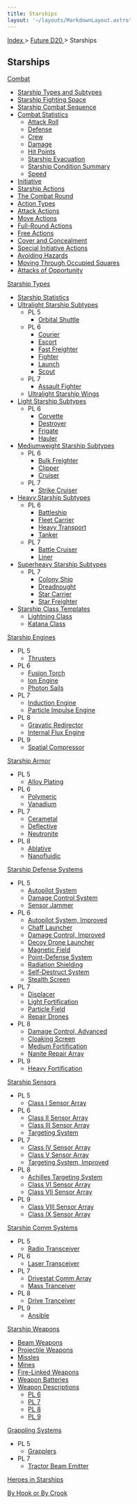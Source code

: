 ```yaml
---
title: Starships
layout: '~/layouts/MarkdownLayout.astro'
---
```


[ Index ](/) > [ Future D20 ](/future.d20.srd) > Starships

##  Starships

[ Combat ](/future.d20.srd/starships/combat)

  * [ Starship Types and Subtypes ](/future.d20.srd/starships/combat/starship.types.and.subtypes)
  * [ Starship Fighting Space ](/future.d20.srd/starships/combat/starship.fighting.space)
  * [ Starship Combat Sequence ](/future.d20.srd/starships/combat/starship.combat.sequence)
  * [ Combat Statistics ](/future.d20.srd/starships/combat/combat.statistics)
    * [ Attack Roll ](/future.d20.srd/starships/combat/combat.statistics/attack.roll)
    * [ Defense ](/future.d20.srd/starships/combat/combat.statistics/defense)
    * [ Crew ](/future.d20.srd/starships/combat/combat.statistics/crew)
    * [ Damage ](/future.d20.srd/starships/combat/combat.statistics/damage)
    * [ Hit Points ](/future.d20.srd/starships/combat/combat.statistics/hit.points)
    * [ Starship Evacuation ](/future.d20.srd/starships/combat/combat.statistics/starship.evacuation)
    * [ Starship Condition Summary ](/future.d20.srd/starships/combat/combat.statistics/starship.condition.summary)
    * [ Speed ](/future.d20.srd/starships/combat/combat.statistics/speed)
  * [ Initiative ](/future.d20.srd/starships/combat/initiatve)
  * [ Starship Actions ](/future.d20.srd/starships/combat/starship.actions)
  * [ The Combat Round ](/future.d20.srd/starships/combat/the.combat.round)
  * [ Action Types ](/future.d20.srd/starships/combat/action.types)
  * [ Attack Actions ](/future.d20.srd/starships/combat/attack.actions)
  * [ Move Actions ](/future.d20.srd/starships/combat/move.actions)
  * [ Full-Round Actions ](/future.d20.srd/starships/combat/full.round.actions)
  * [ Free Actions ](/future.d20.srd/starships/combat/free.actions)
  * [ Cover and Concealment ](/future.d20.srd/starships/combat/cover.and.concealment)
  * [ Special Initiative Actions ](/future.d20.srd/starships/combat/special.initative.actions)
  * [ Avoiding Hazards ](/future.d20.srd/starships/combat/avoiding.hazards)
  * [ Moving Through Occupied Squares ](/future.d20.srd/starships/combat/moving.through.occupied.squares)
  * [ Attacks of Opportunity ](/future.d20.srd/starships/combat/attacks.of.opportunity)

[ Starship Types ](/future.d20.srd/starships/starship.types)

  * [ Starship Statistics ](/future.d20.srd/starships/starship.types/starship.statistics)
  * [ Ultralight Starship Subtypes ](/future.d20.srd/starships/starship.types/ultralight.starship.subtypes)
    * PL 5 
      * [ Orbital Shuttle ](/future.d20.srd/starships/starship.types/ultralight.starship.subtypes/orbital.shuttle)
    * PL 6 
      * [ Courier ](/future.d20.srd/starships/starship.types/ultralight.starship.subtypes/courier)
      * [ Escort ](/future.d20.srd/starships/starship.types/ultralight.starship.subtypes/escort)
      * [ Fast Freighter ](/future.d20.srd/starships/starship.types/ultralight.starship.subtypes/fast.freighter)
      * [ Fighter ](/future.d20.srd/starships/starship.types/ultralight.starship.subtypes/fighter)
      * [ Launch ](/future.d20.srd/starships/starship.types/ultralight.starship.subtypes/launch)
      * [ Scout ](/future.d20.srd/starships/starship.types/ultralight.starship.subtypes/scout)
    * PL 7 
      * [ Assault Fighter ](/future.d20.srd/starships/starship.types/ultralight.starship.subtypes/assault.fighter)
    * [ Ultralight Starship Wings ](/future.d20.srd/starships/starship.types/ultralight.starship.subtypes/ultralight.starship.wings)
  * [ Light Starship Subtypes ](/future.d20.srd/starships/starship.types/light.starship.subtypes)
    * PL 6 
      * [ Corvette ](/future.d20.srd/starships/starship.types/light.starship.subtypes/corvette)
      * [ Destroyer ](/future.d20.srd/starships/starship.types/light.starship.subtypes/destroyer)
      * [ Frigate ](/future.d20.srd/starships/starship.types/light.starship.subtypes/frigate)
      * [ Hauler ](/future.d20.srd/starships/starship.types/light.starship.subtypes/hauler)
  * [ Mediumweight Starship Subtypes ](/future.d20.srd/starships/starship.types/mediumweight.starship.subtypes)
    * PL 6 
      * [ Bulk Freighter ](/future.d20.srd/starships/starship.types/mediumweight.starship.subtypes/bulk.freighter)
      * [ Clipper ](/future.d20.srd/starships/starship.types/mediumweight.starship.subtypes/clipper)
      * [ Cruiser ](/future.d20.srd/starships/starship.types/mediumweight.starship.subtypes/cruiser)
    * PL 7 
      * [ Strike Cruiser ](/future.d20.srd/starships/starship.types/mediumweight.starship.subtypes/strike.cruiser)
  * [ Heavy Starship Subtypes ](/future.d20.srd/starships/starship.types/heavy.starship.subtypes)
    * PL 6 
      * [ Battleship ](/future.d20.srd/starships/starship.types/heavy.starship.subtypes/battleship)
      * [ Fleet Carrier ](/future.d20.srd/starships/starship.types/heavy.starship.subtypes/fleet.carrier)
      * [ Heavy Transport ](/future.d20.srd/starships/starship.types/heavy.starship.subtypes/heavy.transport)
      * [ Tanker ](/future.d20.srd/starships/starship.types/heavy.starship.subtypes/tanker)
    * PL 7 
      * [ Battle Cruiser ](/future.d20.srd/starships/starship.types/heavy.starship.subtypes/battle.cruiser)
      * [ Liner ](/future.d20.srd/starships/starship.types/heavy.starship.subtypes/liner)
  * [ Superheavy Starship Subtypes ](/future.d20.srd/starships/starship.types/superheavy.starship.subtypes)
    * PL 7 
      * [ Colony Ship ](/future.d20.srd/starships/starship.types/superheavy.starship.subtypes/colony.ship)
      * [ Dreadnought ](/future.d20.srd/starships/starship.types/superheavy.starship.subtypes/dreadnought)
      * [ Star Carrier ](/future.d20.srd/starships/starship.types/superheavy.starship.subtypes/star.carrier)
      * [ Star Freighter ](/future.d20.srd/starships/starship.types/superheavy.starship.subtypes/star.freighter)
  * [ Starship Class Templates ](/future.d20.srd/starships/starship.types/starship.class.templates)
    * [ Lightning Class ](/future.d20.srd/starships/starship.types/starship.class.templates/lightning.class.template)
    * [ Katana Class ](/future.d20.srd/starships/starship.types/starship.class.templates/katana.class.template)

[ Starship Engines ](/future.d20.srd/starships/starship.engines)

  * PL 5 
    * [ Thrusters ](/future.d20.srd/starships/starship.engines/thrusters)
  * PL 6 
    * [ Fusion Torch ](/future.d20.srd/starships/starship.engines/fusion.torch)
    * [ Ion Engine ](/future.d20.srd/starships/starship.engines/ion.engine)
    * [ Photon Sails ](/future.d20.srd/starships/starship.engines/photon.sails)
  * PL 7 
    * [ Induction Engine ](/future.d20.srd/starships/starship.engines/induction.engine)
    * [ Particle Impulse Engine ](/future.d20.srd/starships/starship.engines/particle.impulse.engine)
  * PL 8 
    * [ Gravatic Redirector ](/future.d20.srd/starships/starship.engines/gravatic.redirector)
    * [ Internal Flux Engine ](/future.d20.srd/starships/starship.engines/interial.flux.engine)
  * PL 9 
    * [ Spatial Compressor ](/future.d20.srd/starships/starship.engines/spatial.compressor)

[ Starship Armor ](/future.d20.srd/starships/starship.armor)

  * PL 5 
    * [ Alloy Plating ](/future.d20.srd/starships/starship.armor/alloy.plating)
  * PL 6 
    * [ Polymeric ](/future.d20.srd/starships/starship.armor/polymeric)
    * [ Vanadium ](/future.d20.srd/starships/starship.armor/vanadium)
  * PL 7 
    * [ Cerametal ](/future.d20.srd/starships/starship.armor/cerametal)
    * [ Deflective ](/future.d20.srd/starships/starship.armor/deflective)
    * [ Neutronite ](/future.d20.srd/starships/starship.armor/neutronite)
  * PL 8 
    * [ Ablative ](/future.d20.srd/starships/starship.armor/ablative)
    * [ Nanofluidic ](/future.d20.srd/starships/starship.armor/nanofluidic)

[ Starship Defense Systems](/future.d20.srd/starships/starship.defense.systems)

  * PL 5 
    * [ Autopilot System ](/future.d20.srd/starships/starship.defense.systems/autopilot.system)
    * [ Damage Control System ](/future.d20.srd/starships/starship.defense.systems/damage.control.system)
    * [ Sensor Jammer ](/future.d20.srd/starships/starship.defense.systems/sensor.jammer)
  * PL 6 
    * [ Autopilot System, Improved ](/future.d20.srd/starships/starship.defense.systems/autopilot.system.improved)
    * [ Chaff Launcher ](/future.d20.srd/starships/starship.defense.systems/chaff.launcher)
    * [ Damage Control, Improved ](/future.d20.srd/starships/starship.defense.systems/damage.control.improved)
    * [ Decoy Drone Launcher ](/future.d20.srd/starships/starship.defense.systems/decoy.drone.launcher)
    * [ Magnetic Field ](/future.d20.srd/starships/starship.defense.systems/magnetic.field)
    * [ Point-Defense System ](/future.d20.srd/starships/starship.defense.systems/point.defense.system)
    * [ Radiation Shielding ](/future.d20.srd/starships/starship.defense.systems/radiation.shielding)
    * [ Self-Destruct System ](/future.d20.srd/starships/starship.defense.systems/self.destruct.system)
    * [ Stealth Screen ](/future.d20.srd/starships/starship.defense.systems/stealth.screen)
  * PL 7 
    * [ Displacer ](/future.d20.srd/starships/starship.defense.systems/displacer)
    * [ Light Fortification ](/future.d20.srd/starships/starship.defense.systems/light.fortification)
    * [ Particle Field ](/future.d20.srd/starships/starship.defense.systems/particle.field)
    * [ Repair Drones ](/future.d20.srd/starships/starship.defense.systems/repair.drones)
  * PL 8 
    * [ Damage Control, Advanced ](/future.d20.srd/starships/starship.defense.systems/damage.control.advanced)
    * [ Cloaking Screen ](/future.d20.srd/starships/starship.defense.systems/cloaking.screen)
    * [ Medium Fortification ](/future.d20.srd/starships/starship.defense.systems/medium.fortification)
    * [ Nanite Repair Array ](/future.d20.srd/starships/starship.defense.systems/nanite.repair.array)
  * PL 9 
    * [ Heavy Fortification ](/future.d20.srd/starships/starship.defense.systems/heavy.fortification)

[ Starship Sensors ](/future.d20.srd/starships/starship.sensors)

  * PL 5 
    * [ Class I Sensor Array ](/future.d20.srd/starships/starship.sensors/class.i.sensor.array)
  * PL 6 
    * [ Class II Sensor Array ](/future.d20.srd/starships/starship.sensors/class.ii.sensor.array)
    * [ Class III Sensor Array ](/future.d20.srd/starships/starship.sensors/class.iii.sensor.array)
    * [ Targeting System ](/future.d20.srd/starships/starship.sensors/targeting.system)
  * PL 7 
    * [ Class IV Sensor Array ](/future.d20.srd/starships/starship.sensors/class.vi.sensor.array)
    * [ Class V Sensor Array ](/future.d20.srd/starships/starship.sensors/class.v.sensor.array)
    * [ Targeting System, Improved ](/future.d20.srd/starships/starship.sensors/targeting.system.improved)
  * PL 8 
    * [ Achilles Targeting System ](/future.d20.srd/starships/starship.sensors/achilles.targeting.software)
    * [ Class VI Sensor Array ](/future.d20.srd/starships/starship.sensors/class.vi.sensor.array)
    * [ Class VII Sensor Array ](/future.d20.srd/starships/starship.sensors/class.vii.sensor.array)
  * PL 9 
    * [ Class VIII Sensor Array ](/future.d20.srd/starships/starship.sensors/class.viii.sensor.array)
    * [ Class IX Sensor Array ](/future.d20.srd/starships/starship.sensors/class.ix.sensor.array)

[ Starship Comm Systems ](/future.d20.srd/starships/starship.comm.systems)

  * PL 5 
    * [ Radio Transceiver ](/future.d20.srd/starships/starship.comm.systems/radio.tranceiver)
  * PL 6 
    * [ Laser Transceiver ](/future.d20.srd/starships/starship.comm.systems/laser.transceiver)
  * PL 7 
    * [ Drivestat Comm Array ](/future.d20.srd/starships/starship.comm.systems/drivestat.comm.array)
    * [ Mass Tranceiver ](/future.d20.srd/starships/starship.comm.systems/mass.trasceiver)
  * PL 8 
    * [ Drive Tranceiver ](/future.d20.srd/starships/starship.comm.systems/drive.transceiver)
  * PL 9 
    * [ Ansible ](/future.d20.srd/starships/starship.comm.systems/ansible)

[ Starship Weapons ](/future.d20.srd/starships/starship.weapons)

  * [ Beam Weapons ](/future.d20.srd/starships/starship.weapons/beam.weapons)
  * [ Projectile Weapons ](/future.d20.srd/starships/starship.weapons/projectile.weapons)
  * [ Missles ](/future.d20.srd/starships/starship.weapons/missles)
  * [ Mines ](/future.d20.srd/starships/starship.weapons/mines)
  * [ Fire-Linked Weapons ](/future.d20.srd/starships/starship.weapons/fire.linked.weapons)
  * [ Weapon Batteries ](/future.d20.srd/starships/starship.weapons/weapon.batteries)
  * [ Weapon Descriptions ](/future.d20.srd/starships/starship.weapons/weapon.descriptions)
    * [ PL 6 ](/future.d20.srd/starships/starship.weapons/weapon.table.pl6)
    * [ PL 7 ](/future.d20.srd/starships/starship.weapons/weapon.table.pl7)
    * [ PL 8 ](/future.d20.srd/starships/starship.weapons/weapon.table.pl8)
    * [ PL 9 ](/future.d20.srd/starships/starship.weapons/weapon.table.pl9)

[ Grappling Systems ](/future.d20.srd/starships/grappling.systems)

  * PL 5 
    * [ Grapplers ](/future.d20.srd/starships/grappling.systems/grapplers)
  * PL 7 
    * [ Tractor Beam Emitter ](/future.d20.srd/starships/grappling.systems/tractor.beam.emitter)

[ Heroes in Starships ](/future.d20.srd/starships/heroes.in.starships)

[ By Hook or By Crook ](/future.d20.srd/starships/by.hook.or.by.crook)

